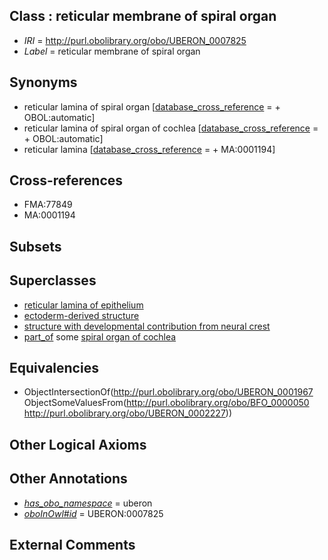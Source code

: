
## Class : reticular membrane of spiral organ

 * *IRI* = http://purl.obolibrary.org/obo/UBERON_0007825
 * *Label* = reticular membrane of spiral organ

## Synonyms

 * reticular lamina of spiral organ [[database_cross_reference](../../ef/oboInOwl#hasDbXref.md) =  + OBOL:automatic]
 * reticular lamina of spiral organ of cochlea [[database_cross_reference](../../ef/oboInOwl#hasDbXref.md) =  + OBOL:automatic]
 * reticular lamina [[database_cross_reference](../../ef/oboInOwl#hasDbXref.md) =  + MA:0001194]

## Cross-references

 * FMA:77849
 * MA:0001194

## Subsets


## Superclasses

 * [reticular lamina of epithelium](../../UBERON/67/UBERON_0001967.md)
 * [ectoderm-derived structure](../../UBERON/21/UBERON_0004121.md)
 * [structure with developmental contribution from neural crest](../../UBERON/14/UBERON_0010314.md)
 * [part_of](../../BFO/50/BFO_0000050.md) some [spiral organ of cochlea](../../UBERON/27/UBERON_0002227.md)

## Equivalencies

 * ObjectIntersectionOf(<http://purl.obolibrary.org/obo/UBERON_0001967> ObjectSomeValuesFrom(<http://purl.obolibrary.org/obo/BFO_0000050> <http://purl.obolibrary.org/obo/UBERON_0002227>))

## Other Logical Axioms


## Other Annotations

 * *[has_obo_namespace](../../ce/oboInOwl#hasOBONamespace.md)* = uberon
 * *[oboInOwl#id](../../id/oboInOwl#id.md)* = UBERON:0007825

## External Comments

